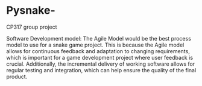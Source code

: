 # Pysnake-
CP317 group project

Software Development model: The Agile Model would be the best process model to use for a snake game project. This is because the Agile model allows for continuous feedback and adaptation to changing requirements, which is important for a game development project where user feedback is crucial. Additionally, the incremental delivery of working software allows for regular testing and integration, which can help ensure the quality of the final product.